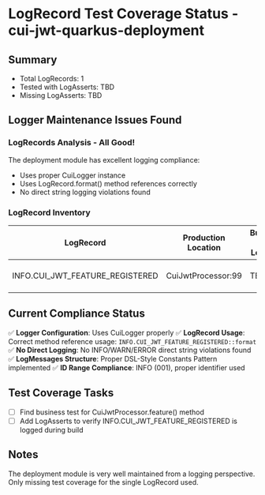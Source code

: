 # LogRecord Test Coverage Status - cui-jwt-quarkus-deployment

## Summary
- Total LogRecords: 1
- Tested with LogAsserts: TBD
- Missing LogAsserts: TBD

## Logger Maintenance Issues Found

### LogRecords Analysis - All Good!
The deployment module has excellent logging compliance:
- Uses proper CuiLogger instance
- Uses LogRecord.format() method references correctly
- No direct string logging violations found

### LogRecord Inventory
| LogRecord | Production Location | Business Test Location | Status |
|-----------|-------------------|----------------------|--------|
| INFO.CUI_JWT_FEATURE_REGISTERED | CuiJwtProcessor:99 | TBD | ❌ Missing Test |

## Current Compliance Status
✅ **Logger Configuration**: Uses CuiLogger properly
✅ **LogRecord Usage**: Correct method reference usage: `INFO.CUI_JWT_FEATURE_REGISTERED::format`
✅ **No Direct Logging**: No INFO/WARN/ERROR direct string violations found
✅ **LogMessages Structure**: Proper DSL-Style Constants Pattern implemented
✅ **ID Range Compliance**: INFO (001), proper identifier used

## Test Coverage Tasks
- [ ] Find business test for CuiJwtProcessor.feature() method
- [ ] Add LogAsserts to verify INFO.CUI_JWT_FEATURE_REGISTERED is logged during build

## Notes
The deployment module is very well maintained from a logging perspective. Only missing test coverage for the single LogRecord used.